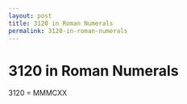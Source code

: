 ```yaml
---
layout: post
title: 3120 in Roman Numerals
permalink: 3120-in-roman-numerals
---
```


# 3120 in Roman Numerals

3120 = MMMCXX
